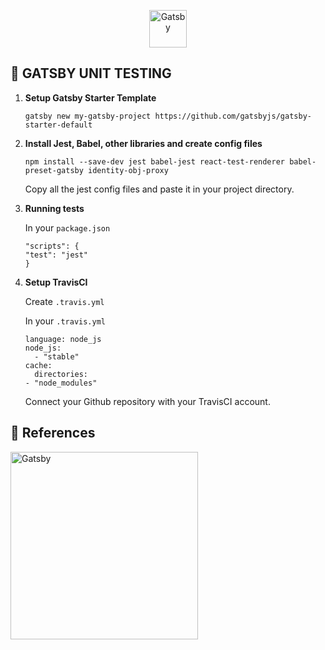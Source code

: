 <p align="center">
  <a href="https://www.gatsbyjs.com">
    <img alt="Gatsby" src="https://www.gatsbyjs.com/Gatsby-Monogram.svg" width="60" />
  </a>
</p>

## 🚀 GATSBY UNIT TESTING

1.  **Setup Gatsby Starter Template**

    `gatsby new my-gatsby-project https://github.com/gatsbyjs/gatsby-starter-default`

2.  **Install Jest, Babel, other libraries and create config files**

    `npm install --save-dev jest babel-jest react-test-renderer babel-preset-gatsby identity-obj-proxy`

    Copy all the jest config files and paste it in your project directory.

3.  **Running tests**

    In your `package.json`

    ```
    "scripts": {
    "test": "jest"
    }
    ```

4.  **Setup TravisCI**

    Create `.travis.yml`

    In your `.travis.yml`

    ```
    language: node_js
    node_js: 
      - "stable"
    cache:
      directories:
    - "node_modules"
    ```

    Connect your Github repository with your TravisCI account.

## 🎯 References

 <img alt="Gatsby" src="http://alonedreamer.com/jimmymedia/images/travis.png" width="300"/>
